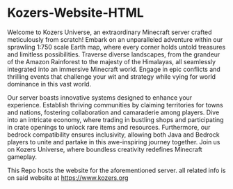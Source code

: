 # Kozers-Website-HTML

Welcome to Kozers Universe, an extraordinary Minecraft server crafted meticulously from scratch! Embark on an unparalleled adventure within our sprawling 1:750 scale Earth map, where every corner holds untold treasures and limitless possibilities. Traverse diverse landscapes, from the grandeur of the Amazon Rainforest to the majesty of the Himalayas, all seamlessly integrated into an immersive Minecraft world. Engage in epic conflicts and thrilling events that challenge your wit and strategy while vying for world dominance in this vast world.

Our server boasts innovative systems designed to enhance your experience. Establish thriving communities by claiming territories for towns and nations, fostering collaboration and camaraderie among players. Dive into an intricate economy, where trading in bustling shops and participating in crate openings to unlock rare items and resources. Furthermore, our bedrock compatibility ensures inclusivity, allowing both Java and Bedrock players to unite and partake in this awe-inspiring journey together. Join us on Kozers Universe, where boundless creativity redefines Minecraft gameplay.

This Repo hosts the website for the aforementioned server. all related info is on said website at https://www.kozers.org
